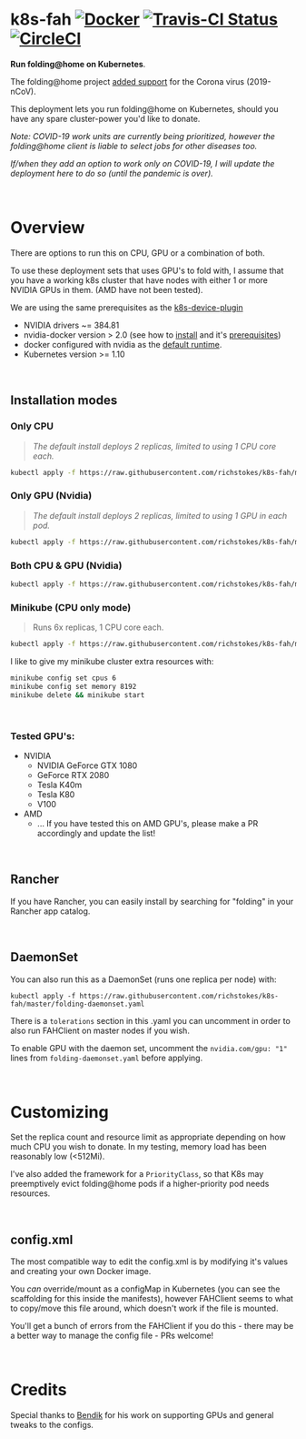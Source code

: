 # k8s-fah [![Docker](https://github.com/richstokes/k8s-fah/actions/workflows/docker-publish.yml/badge.svg)](https://github.com/richstokes/k8s-fah/actions/workflows/docker-publish.yml) [![Travis-CI Status](https://app.travis-ci.com/richstokes/k8s-fah.svg?branch=master)](https://app.travis-ci.com/richstokes/k8s-fah) [![CircleCI](https://dl.circleci.com/status-badge/img/gh/richstokes/k8s-fah/tree/master.svg?style=svg)](https://dl.circleci.com/status-badge/redirect/gh/richstokes/k8s-fah/tree/master)
**Run folding@home on Kubernetes**. 

The folding@home project [added support](https://foldingathome.org/2020/02/27/foldinghome-takes-up-the-fight-against-covid-19-2019-ncov/) for the Corona virus (2019-nCoV). 


This deployment lets you run folding@home on Kubernetes, should you have any spare cluster-power you'd like to donate. 

_Note: COVID-19 work units are currently being prioritized, however the folding@home client is liable to select jobs for other diseases too._  

_If/when they add an option to work only on COVID-19, I will update the deployment here to do so (until the pandemic is over)._

&nbsp;

# Overview
There are options to run this on CPU, GPU or a combination of both.  

To use these deployment sets that uses GPU's to fold with,  I assume that you have a working k8s cluster that have nodes with either 1 or more NVIDIA GPUs in them. (AMD have not been tested). 

We are using the same prerequisites as the [k8s-device-plugin](https://github.com/NVIDIA/k8s-device-plugin)

* NVIDIA drivers ~= 384.81
* nvidia-docker version > 2.0 (see how to [install](https://github.com/NVIDIA/nvidia-docker) and it's [prerequisites](https://github.com/nvidia/nvidia-docker/wiki/Installation-\(version-2.0\)#prerequisites))
* docker configured with nvidia as the [default runtime](https://github.com/NVIDIA/nvidia-docker/wiki/Advanced-topics#default-runtime).
* Kubernetes version >= 1.10

&nbsp;

## Installation modes

### Only CPU
> *The default install deploys 2 replicas, limited to using 1 CPU core each.*
> 
```bash
kubectl apply -f https://raw.githubusercontent.com/richstokes/k8s-fah/master/folding-cpu.yaml
```

### Only GPU (Nvidia)
> *The default install deploys 2 replicas, limited to using 1 GPU in each pod.*
> 
```bash
kubectl apply -f https://raw.githubusercontent.com/richstokes/k8s-fah/master/folding-gpu.yaml
```

### Both CPU & GPU (Nvidia)
```bash
kubectl apply -f https://raw.githubusercontent.com/richstokes/k8s-fah/master/folding-gpu-cpu.yaml
```

### Minikube (CPU only mode)
> Runs 6x replicas, 1 CPU core each.
>
```bash
kubectl apply -f https://raw.githubusercontent.com/richstokes/k8s-fah/master/folding-minikube.yaml
```

I like to give my minikube cluster extra resources with:
```bash
minikube config set cpus 6
minikube config set memory 8192
minikube delete && minikube start
```

&nbsp;

### Tested GPU's:
* NVIDIA 
  * NVIDIA GeForce GTX 1080
  * GeForce RTX 2080
  * Tesla K40m
  * Tesla K80
  * V100
* AMD
  * ... If you have tested this on AMD GPU's, please make a PR accordingly and update the list!

&nbsp;

## Rancher
If you have Rancher, you can easily install by searching for "folding" in your Rancher app catalog.

&nbsp;


## DaemonSet

You can also run this as a DaemonSet (runs one replica per node) with:  

```kubectl apply -f https://raw.githubusercontent.com/richstokes/k8s-fah/master/folding-daemonset.yaml```    

There is a `tolerations` section in this .yaml you can uncomment in order to also run FAHClient on master nodes if you wish.  

To enable GPU with the daemon set, uncomment the `nvidia.com/gpu: "1"` lines from `folding-daemonset.yaml` before applying.

&nbsp;


# Customizing

Set the replica count and resource limit as appropriate depending on how much CPU you wish to donate. In my testing, memory load has been reasonably low (<512Mi).  

I've also added the framework for a `PriorityClass`, so that K8s may preemptively evict folding@home pods if a higher-priority pod needs resources.


&nbsp;


## config.xml

The most compatible way to edit the config.xml is by modifying it's values and creating your own Docker image.  

You *can* override/mount as a configMap in Kubernetes (you can see the scaffolding for this inside the manifests), however FAHClient seems to what to copy/move this file around, which doesn't work if the file is mounted.  

You'll get a bunch of errors from the FAHClient if you do this - there may be a better way to manage the config file - PRs welcome!

&nbsp;


# Credits

Special thanks to [Bendik](https://github.com/skandix) for his work on supporting GPUs and general tweaks to the configs.
